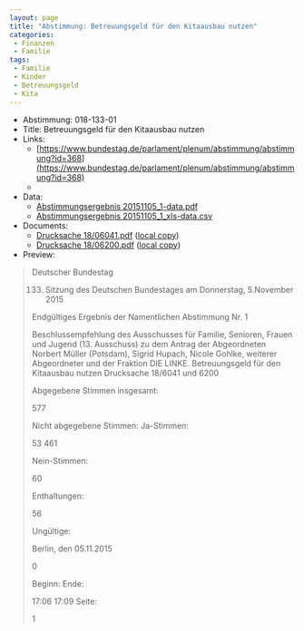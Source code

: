 ```yaml
---
layout: page
title: "Abstimmung: Betreuungsgeld für den Kitaausbau nutzen"
categories:
 - Finanzen
 - Familie
tags:
 - Familie
 - Kinder
 - Betreuungsgeld
 - Kita
---
```


* Abstimmung: 018-133-01
* Title: Betreuungsgeld für den Kitaausbau nutzen
* Links: 
    * [https://www.bundestag.de/parlament/plenum/abstimmung/abstimmung?id=368](https://www.bundestag.de/parlament/plenum/abstimmung/abstimmung?id=368)
    * 
* Data: 
    * [Abstimmungsergebnis 20151105_1-data.pdf](/res/abstimmungsliste/20151105_1-data.pdf)
    * [Abstimmungsergebnis 20151105_1_xls-data.csv](/res/abstimmungsliste/analyses/20151105_1_xls-data.csv)
* Documents: 
    * [Drucksache 18/06041.pdf](http://dip21.bundestag.de/dip21/btd/18/060/1806041.pdf) ([local copy](/res/abstimmungsdaten/018-133-01/1806041.pdf))
    * [Drucksache 18/06200.pdf](http://dip21.bundestag.de/dip21/btd/18/062/1806200.pdf) ([local copy](/res/abstimmungsdaten/018-133-01/1806200.pdf))
* Preview: 
> Deutscher Bundestag
> 
> 133. Sitzung des Deutschen Bundestages
> am Donnerstag, 5.November 2015
> 
> Endgültiges Ergebnis der Namentlichen Abstimmung Nr. 1
> 
> Beschlussempfehlung des Ausschusses für Familie, Senioren, Frauen und Jugend (13.
> Ausschuss)
> zu dem Antrag der Abgeordneten Norbert Müller (Potsdam), Sigrid Hupach, Nicole Gohlke,
> weiterer Abgeordneter und der Fraktion DIE LINKE.
> Betreuungsgeld für den Kitaausbau nutzen
> Drucksache 18/6041 und 6200
> 
> Abgegebene Stimmen insgesamt:
> 
> 577
> 
> Nicht abgegebene Stimmen:
> Ja-Stimmen:
> 
> 53
> 461
> 
> Nein-Stimmen:
> 
> 60
> 
> Enthaltungen:
> 
> 56
> 
> Ungültige:
> 
> Berlin, den 05.11.2015
> 
> 0
> 
> Beginn:
> Ende:
> 
> 17:06
> 17:09
> Seite:
> 
> 1
> 
> 
